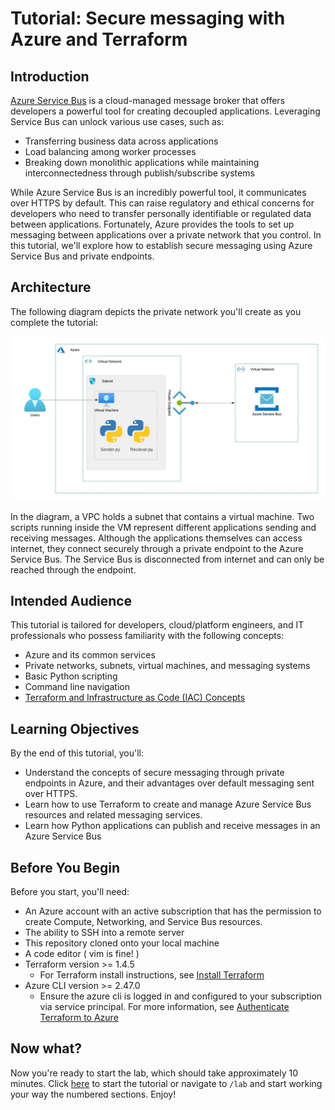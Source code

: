 # Tutorial: Secure messaging with Azure and Terraform 

## Introduction

[Azure Service Bus](https://learn.microsoft.com/en-us/azure/service-bus-messaging/service-bus-messaging-overview) is a cloud-managed message broker that offers developers a powerful tool for creating decoupled applications. Leveraging Service Bus can unlock various use cases, such as:

- Transferring business data across applications
- Load balancing among worker processes
- Breaking down monolithic applications while maintaining interconnectedness through publish/subscribe systems

While Azure Service Bus is an incredibly powerful tool, it communicates over HTTPS by default. This can raise regulatory and ethical concerns for developers who need to transfer personally identifiable or regulated data between applications. Fortunately, Azure provides the tools to set up messaging between applications over a private network that you control. In this tutorial, we'll explore how to establish secure messaging using Azure Service Bus and private endpoints.

## Architecture 

The following diagram depicts the private network you'll create as you complete the tutorial: 

![diagram](media/diagram%20.jpeg)

In the diagram, a VPC holds a subnet that contains a virtual machine. Two scripts running inside the VM represent different applications sending and receiving messages. Although the applications themselves can access internet, they connect securely through a private endpoint to the Azure Service Bus. The Service Bus is disconnected from internet and can only be reached through the endpoint.

## Intended Audience 

This tutorial is tailored for developers, cloud/platform engineers, and IT professionals who possess familiarity with the following concepts:

- Azure and its common services
- Private networks, subnets, virtual machines, and messaging systems
- Basic Python scripting 
- Command line navigation
- [Terraform and Infrastructure as Code (IAC) Concepts](https://developer.hashicorp.com/terraform/intro)

## Learning Objectives

By the end of this tutorial, you'll:

- Understand the concepts of secure messaging through private endpoints in Azure, and their advantages over default messaging sent over HTTPS.
- Learn how to use Terraform to create and manage Azure Service Bus resources and related messaging services.
- Learn how Python applications can publish and receive messages in an Azure Service Bus

## Before You Begin 

Before you start, you'll need:

- An Azure account with an active subscription that has the permission to create Compute, Networking, and Service Bus resources. 
- The ability to SSH into a remote server 
- This repository cloned onto your local machine 
- A code editor ( vim is fine! )
- Terraform version >= 1.4.5
  - For Terraform install instructions, see [Install Terraform](https://developer.hashicorp.com/terraform/tutorials/aws-get-started/install-cli)
- Azure CLI version >= 2.47.0
  - Ensure the azure cli is logged in and configured to your subscription via service principal. For more information, see [Authenticate Terraform to Azure](https://learn.microsoft.com/en-us/azure/developer/terraform/authenticate-to-azure?tabs=bash)

## Now what?

Now you're ready to start the lab, which should take approximately 10 minutes. Click [here](/lab/1-Terraform-Setup.md) to start the tutorial or navigate to `/lab` and start working your way the numbered sections. Enjoy! 



